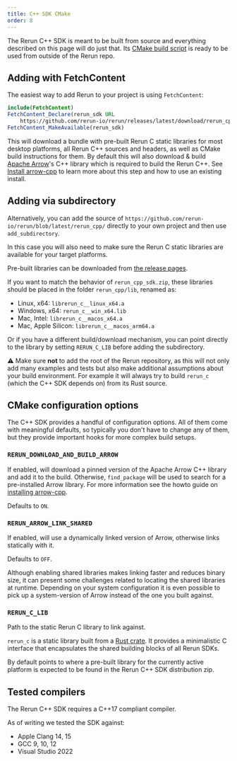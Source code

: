 ```yaml
---
title: C++ SDK CMake
order: 8
---
```


The Rerun C++ SDK is meant to be built from source and everything described on this page will do just that.
Its [CMake build script](https://github.com/rerun-io/rerun/blob/latest/rerun_cpp/CMakeLists.txt)
is ready to be used from outside of the Rerun repo.

## Adding with FetchContent

The easiest way to add Rerun to your project is using `FetchContent`:
```cmake
include(FetchContent)
FetchContent_Declare(rerun_sdk URL
    https://github.com/rerun-io/rerun/releases/latest/download/rerun_cpp_sdk.zip)
FetchContent_MakeAvailable(rerun_sdk)
```

This will download a bundle with pre-built Rerun C static libraries for most desktop platforms,
all Rerun C++ sources and headers, as well as CMake build instructions for them.
By default this will also download & build [Apache Arrow](https://arrow.apache.org/)'s C++ library which is required to build the Rerun C++.  See [Install arrow-cpp](../howto/arrow-cpp-install.md) to learn more about this step and how to use an existing install.

## Adding via subdirectory

Alternatively, you can add the source of `https://github.com/rerun-io/rerun/blob/latest/rerun_cpp/` directly to your own
project and then use `add_subdirectory`.

In this case you will also need to make sure the Rerun C static libraries are available for your target platforms.

Pre-built libraries can be downloaded from [the release pages](https://github.com/rerun-io/rerun/releases/latest).

If you want to match the behavior of `rerun_cpp_sdk.zip`, these libraries should be placed in the folder `rerun_cpp/lib`, renamed as:
 - Linux, x64: `librerun_c__linux_x64.a`
 - Windows, x64: `rerun_c__win_x64.lib`
 - Mac, Intel: `librerun_c__macos_x64.a`
 - Mac, Apple Silicon: `librerun_c__macos_arm64.a`

Or if you have a different build/download mechanism, you can point directly to the library by setting `RERUN_C_LIB`
before adding the subdirectory.

⚠️ Make sure **not** to add the root of the Rerun repository, as this will not only add many examples and tests
but also make additional assumptions about your build environment. For example it will always try to build
`rerun_c` (which the C++ SDK depends on) from its Rust source.

## CMake configuration options

The C++ SDK provides a handful of configuration options.
All of them come with meaningful defaults, so typically you don't have to change any of them,
but they provide important hooks for more complex build setups.

### `RERUN_DOWNLOAD_AND_BUILD_ARROW`
If enabled, will download a pinned version of the Apache Arrow C++ library and add it to the build.
Otherwise, `find_package` will be used to search for a pre-installed Arrow library.
For more information see the howto guide on [installing arrow-cpp](../howto/arrow-cpp-install.md).

Defaults to `ON`.

### `RERUN_ARROW_LINK_SHARED`
If enabled, will use a dynamically linked version of Arrow, otherwise links statically with it.

Defaults to `OFF`.

Although enabling shared libraries makes linking faster and reduces binary size, it can present some challenges
related to locating the shared libraries at runtime. Depending on your system configuration it is even possible
to pick up a system-version of Arrow instead of the one you built against.

### `RERUN_C_LIB`
Path to the static Rerun C library to link against.

`rerun_c` is a static library built from a [Rust crate](https://github.com/rerun-io/rerun/tree/latest/crates/rerun_c).
It provides a minimalistic C interface that encapsulates the shared building blocks of all Rerun SDKs.

By default points to where a pre-built library for the currently active platform
is expected to be found in the Rerun C++ SDK distribution zip.


## Tested compilers

The Rerun C++ SDK requires a C++17 compliant compiler.

As of writing we tested the SDK against:
* Apple Clang 14, 15
* GCC 9, 10, 12
* Visual Studio 2022
